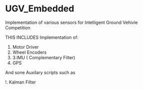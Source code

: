 # UGV_Embedded
Implementation of various sensors for Intelligent Ground Vehivle Competition

THIS INCLUDES Implementation of:

1. Motor Driver
2. Wheel Encoders
3. 3.IMU ( Complementary Filter)
4. GPS

And sone Auxilary scripts such as

!. Kalman Filter
